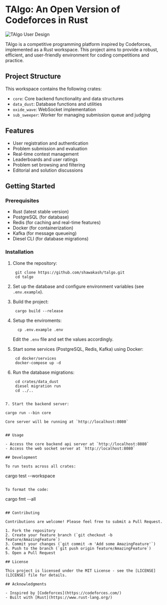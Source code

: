 # TAlgo: An Open Version of Codeforces in Rust

![TAlgo User Design](/design/user_design.png)

TAlgo is a competitive programming platform inspired by Codeforces, implemented as a Rust workspace. This project aims to provide a robust, efficient, and user-friendly environment for coding competitions and practice.

## Project Structure

This workspace contains the following crates:

- `core`: Core backend functionality and data structures
- `data_dust`: Database functions and utilities
- `oxide_wave`: WebSocket implementation
- `sub_sweeper`: Worker for managing submission queue and judging

## Features

- User registration and authentication
- Problem submission and evaluation
- Real-time contest management
- Leaderboards and user ratings
- Problem set browsing and filtering
- Editorial and solution discussions

## Getting Started

### Prerequisites

- Rust (latest stable version)
- PostgreSQL (for database)
- Redis (for caching and real-time features)
- Docker (for containerization)
- Kafka (for message queueing)
- Diesel CLI (for database migrations)

### Installation

1. Clone the repository:
   ```
    git clone https://github.com/shawakash/talgo.git
    cd talgo
   ```

2. Set up the database and configure environment variables (see `.env.example`).

3. Build the project:
   ```
    cargo build --release
   ```

4. Setup the enviroments:
    ```
      cp .env.example .env
    ```
    Edit the `.env` file and set the values accordingly.

5. Start some services (PostgreSQL, Redis, Kafka) using Docker:
   ```
    cd docker/services
    docker-compose up -d
   ```

6. Run the database migrations:
   ```
    cd crates/data_dust
    diesel migration run
    cd ../..
  ```

7. Start the backend server:
   ```
    cargo run --bin core
   ```
   Core server will be running at `http://localhost:8080`


## Usage

- Access the core backend api server at `http://localhost:8080`
- Access the web socket server at `http://localhost:8080`

## Development

To run tests across all crates:
```
cargo test --workspace
```

To format the code:
```
cargo fmt --all
```

## Contributing

Contributions are welcome! Please feel free to submit a Pull Request.

1. Fork the repository
2. Create your feature branch (`git checkout -b feature/AmazingFeature`)
3. Commit your changes (`git commit -m 'Add some AmazingFeature'`)
4. Push to the branch (`git push origin feature/AmazingFeature`)
5. Open a Pull Request

## License

This project is licensed under the MIT License - see the [LICENSE](LICENSE) file for details.

## Acknowledgments

- Inspired by [Codeforces](https://codeforces.com/)
- Built with [Rust](https://www.rust-lang.org/)
